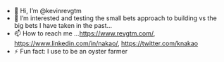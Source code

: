 - 👋 Hi, I’m @kevinrevgtm
- 👀 I’m interested and testing the small bets approach to building vs the big bets I have taken in the past...
- 📫 How to reach me ...https://www.revgtm.com/, https://www.linkedin.com/in/nakao/, https://twitter.com/knakao
- ⚡ Fun fact: I use to be an oyster farmer

<!---
kevinrevgtm/kevinrevgtm is a ✨ special ✨ repository because its `README.md` (this file) appears on your GitHub profile.
You can click the Preview link to take a look at your changes.
--->

